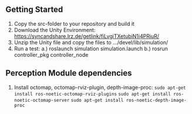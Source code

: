 ## Getting Started


1. Copy the src-folder to your repository and build it
2. Download the Unity Environment: https://syncandshare.lrz.de/getlink/fiLvgiTXetubiN1i4PRjuR/
3. Unzip the Unity file and copy the files to .../devel/lib/simulation/
4. Run a test:
  a.) roslaunch simulation simulation.launch
  b.) rosrun controller_pkg controller_node
  
## Perception Module dependencies

1. Install octomap, octomap-rviz-plugin, depth-image-proc:
`sudo apt-get install ros-noetic-octomap-rviz-plugins`
`sudo apt-get install ros-noetic-octomap-server`
`sudo apt-get install ros-noetic-depth-image-proc`

